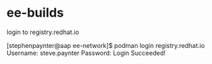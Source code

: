 # ee-builds


login to registry.redhat.io

[stephenpaynter@aap ee-network]$ podman login registry.redhat.io
Username: steve.paynter
Password: 
Login Succeeded!
